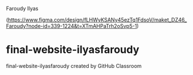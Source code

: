 Faroudy Ilyas

(https://www.figma.com/design/fLHWyKSANy45ezTq1FdsoV/maket_DZ46_Faroudy?node-id=339-1224&t=XTmAHPaTrh2oSvp5-1)

# final-website-ilyasfaroudy
final-website-ilyasfaroudy created by GitHub Classroom
